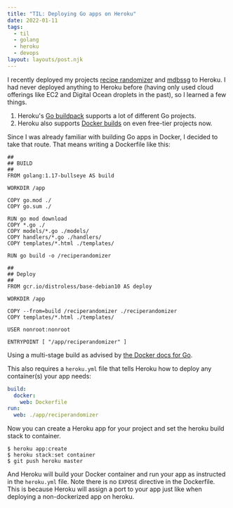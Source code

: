 ```yaml
---
title: "TIL: Deploying Go apps on Heroku"
date: 2022-01-11
tags:
  - til
  - golang
  - heroku
  - devops
layout: layouts/post.njk
---
```


I recently deployed my projects [recipe randomizer](https://github.com/tydar/reciperandomizer) and [mdbssg](https://github.com/tydar/mdbssg) to Heroku. I had never deployed anything to Heroku before (having only used cloud offerings like EC2 and Digital Ocean droplets in the past), so I learned a few things.

1) Heroku's [Go buildpack](https://github.com/heroku/heroku-buildpack-go) supports a lot of different Go projects. 
2) Heroku also supports [Docker builds](https://devcenter.heroku.com/articles/build-docker-images-heroku-yml) on even free-tier projects now.

Since I was already familiar with building Go apps in Docker, I decided to take that route. That means writing a Dockerfile like this:

```docker
##
## BUILD
## 
FROM golang:1.17-bullseye AS build

WORKDIR /app

COPY go.mod ./
COPY go.sum ./

RUN go mod download
COPY *.go ./
COPY models/*.go ./models/
COPY handlers/*.go ./handlers/
COPY templates/*.html ./templates/

RUN go build -o /reciperandomizer

##
## Deploy
##
FROM gcr.io/distroless/base-debian10 AS deploy

WORKDIR /app

COPY --from=build /reciperandomizer ./reciperandomizer
COPY templates/*.html ./templates/

USER nonroot:nonroot

ENTRYPOINT [ "/app/reciperandomizer" ]
```

Using a multi-stage build as advised by [the Docker docs for Go](https://docs.docker.com/language/golang/build-images/).

This also requires a `heroku.yml` file that tells Heroku how to deploy any container(s) your app needs:

```yml
build:
  docker:
    web: Dockerfile
run:
  web: ./app/reciperandomizer
```

Now you can create a Heroku app for your project and set the heroku build stack to container.

```shell-session
$ heroku app:create
$ heroku stack:set container
$ git push heroku master
```

And Heroku will build your Docker container and run your app as instructed in the `heroku.yml` file. Note there is no `EXPOSE` directive in the Dockerfile. This is because Heroku will assign a port to your app just like when deploying a non-dockerized app on heroku.
